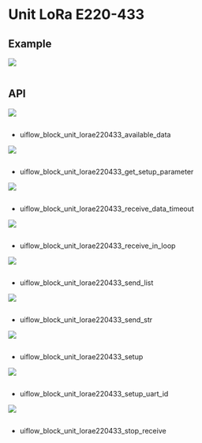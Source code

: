 # Unit LoRa E220-433

## Example

<img class="blockly_svg" src="example.svg">

```python

```

## API

<img class="blockly_svg" src="https://m5stack.oss-cn-shenzhen.aliyuncs.com/resource/docs/static/assets/img/uiflow/blockly/unit/lora_e220_433/uiflow_block_unit_lorae220433_available_data.svg">

```python

```

- uiflow_block_unit_lorae220433_available_data

<img class="blockly_svg" src="https://m5stack.oss-cn-shenzhen.aliyuncs.com/resource/docs/static/assets/img/uiflow/blockly/unit/lora_e220_433/uiflow_block_unit_lorae220433_get_setup_parameter.svg">

```python

```

- uiflow_block_unit_lorae220433_get_setup_parameter

<img class="blockly_svg" src="https://m5stack.oss-cn-shenzhen.aliyuncs.com/resource/docs/static/assets/img/uiflow/blockly/unit/lora_e220_433/uiflow_block_unit_lorae220433_receive_data_timeout.svg">

```python

```

- uiflow_block_unit_lorae220433_receive_data_timeout

<img class="blockly_svg" src="https://m5stack.oss-cn-shenzhen.aliyuncs.com/resource/docs/static/assets/img/uiflow/blockly/unit/lora_e220_433/uiflow_block_unit_lorae220433_receive_in_loop.svg">

```python

```

- uiflow_block_unit_lorae220433_receive_in_loop

<img class="blockly_svg" src="https://m5stack.oss-cn-shenzhen.aliyuncs.com/resource/docs/static/assets/img/uiflow/blockly/unit/lora_e220_433/uiflow_block_unit_lorae220433_send_list.svg">

```python

```

- uiflow_block_unit_lorae220433_send_list

<img class="blockly_svg" src="https://m5stack.oss-cn-shenzhen.aliyuncs.com/resource/docs/static/assets/img/uiflow/blockly/unit/lora_e220_433/uiflow_block_unit_lorae220433_send_str.svg">

```python

```

- uiflow_block_unit_lorae220433_send_str

<img class="blockly_svg" src="https://m5stack.oss-cn-shenzhen.aliyuncs.com/resource/docs/static/assets/img/uiflow/blockly/unit/lora_e220_433/uiflow_block_unit_lorae220433_setup.svg">

```python

```

- uiflow_block_unit_lorae220433_setup

<img class="blockly_svg" src="https://m5stack.oss-cn-shenzhen.aliyuncs.com/resource/docs/static/assets/img/uiflow/blockly/unit/lora_e220_433/uiflow_block_unit_lorae220433_setup_uart_id.svg">

```python

```

- uiflow_block_unit_lorae220433_setup_uart_id

<img class="blockly_svg" src="https://m5stack.oss-cn-shenzhen.aliyuncs.com/resource/docs/static/assets/img/uiflow/blockly/unit/lora_e220_433/uiflow_block_unit_lorae220433_stop_receive.svg">

```python

```

- uiflow_block_unit_lorae220433_stop_receive

